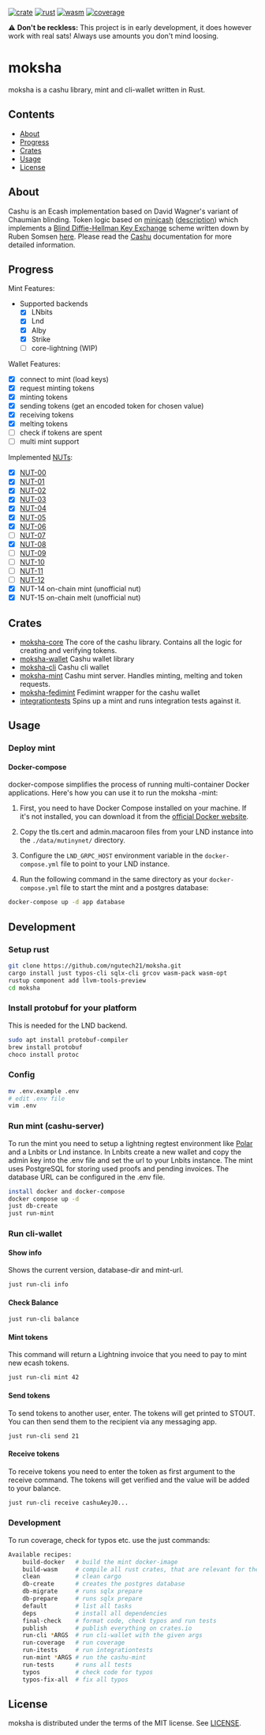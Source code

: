 [![crate](https://img.shields.io/crates/v/moksha-core.svg?logo=rust)](https://crates.io/crates/moksha-core)
[![rust](https://github.com/ngutech21/moksha/actions/workflows/rust.yml/badge.svg?branch=master)](https://github.com/ngutech21/moksha/actions/workflows/rust.yml)
[![wasm](https://github.com/ngutech21/moksha/actions/workflows/wasm.yml/badge.svg?branch=master)](https://github.com/ngutech21/moksha/actions/workflows/wasm.yml)
[![coverage](https://img.shields.io/codecov/c/github/ngutech21/moksha)](https://app.codecov.io/gh/ngutech21/moksha/)

⚠️ **Don't be reckless:** This project is in early development, it does however work with real sats! Always use amounts you don't mind loosing.

# moksha

moksha is a cashu library, mint and cli-wallet written in Rust.

## Contents

- [About](#about)
- [Progress](#progress)
- [Crates](#crates)
- [Usage](#usage)
- [License](#license)

## About

Cashu is an Ecash implementation based on David Wagner's variant of Chaumian blinding. Token logic based
on [minicash](https://github.com/phyro/minicash) ([description](https://gist.github.com/phyro/935badc682057f418842c72961cf096c))
which implements a [Blind Diffie-Hellman Key Exchange](https://cypherpunks.venona.com/date/1996/03/msg01848.html) scheme
written down by Ruben Somsen [here](https://gist.github.com/RubenSomsen/be7a4760dd4596d06963d67baf140406).
Please read the [Cashu](https://github.com/callebtc/cashu) documentation for more detailed information.

## Progress

Mint Features:

- Supported backends
  - [x] LNbits
  - [x] Lnd
  - [x] Alby
  - [x] Strike
  - [ ] core-lightning (WIP)

Wallet Features:

- [x] connect to mint (load keys)
- [x] request minting tokens
- [x] minting tokens
- [x] sending tokens (get an encoded token for chosen value)
- [x] receiving tokens
- [x] melting tokens
- [ ] check if tokens are spent
- [ ] multi mint support

Implemented [NUTs](https://github.com/cashubtc/nuts/):

- [x] [NUT-00](https://github.com/cashubtc/nuts/blob/main/00.md)
- [x] [NUT-01](https://github.com/cashubtc/nuts/blob/main/01.md)
- [x] [NUT-02](https://github.com/cashubtc/nuts/blob/main/02.md)
- [x] [NUT-03](https://github.com/cashubtc/nuts/blob/main/03.md)
- [x] [NUT-04](https://github.com/cashubtc/nuts/blob/main/04.md)
- [x] [NUT-05](https://github.com/cashubtc/nuts/blob/main/05.md)
- [x] [NUT-06](https://github.com/cashubtc/nuts/blob/main/06.md)
- [ ] [NUT-07](https://github.com/cashubtc/nuts/blob/main/07.md)
- [x] [NUT-08](https://github.com/cashubtc/nuts/blob/main/08.md)
- [ ] [NUT-09](https://github.com/cashubtc/nuts/blob/main/09.md)
- [ ] [NUT-10](https://github.com/cashubtc/nuts/blob/main/10.md)
- [ ] [NUT-11](https://github.com/cashubtc/nuts/blob/main/11.md)
- [ ] [NUT-12](https://github.com/cashubtc/nuts/blob/main/12.md)
- [x] NUT-14 on-chain mint (unofficial nut)
- [x] NUT-15 on-chain melt (unofficial nut)

## Crates

- [moksha-core](./moksha-core) The core of the cashu library. Contains all the logic for creating and verifying tokens.
- [moksha-wallet](./moksha-wallet) Cashu wallet library
- [moksha-cli](./moksha-wallet) Cashu cli wallet
- [moksha-mint](./moksha-mint) Cashu mint server. Handles minting, melting and token requests.
- [moksha-fedimint](./moksha-fedimint) Fedimint wrapper for the cashu wallet
- [integrationtests](./integrationtests) Spins up a mint and runs integration tests against it.

## Usage

### Deploy mint

#### Docker-compose

docker-compose simplifies the process of running multi-container Docker applications. Here's how you can use it to run the moksha -mint:

1. First, you need to have Docker Compose installed on your machine. If it's not installed, you can download it from the [official Docker website](https://docs.docker.com/compose/install/).

2. Copy the tls.cert and admin.macaroon files from your LND instance into the `./data/mutinynet/` directory.

3. Configure the `LND_GRPC_HOST` environment variable in the `docker-compose.yml` file to point to your LND instance.

4. Run the following command in the same directory as your `docker-compose.yml` file to start the mint and a postgres database:

```bash
docker-compose up -d app database
```

## Development

### Setup rust

```bash
git clone https://github.com/ngutech21/moksha.git
cargo install just typos-cli sqlx-cli grcov wasm-pack wasm-opt
rustup component add llvm-tools-preview
cd moksha
```

### Install protobuf for your platform

This is needed for the LND backend.

```bash
sudo apt install protobuf-compiler
brew install protobuf
choco install protoc
```

### Config

```bash
mv .env.example .env
# edit .env file
vim .env
```

### Run mint (cashu-server)

To run the mint you need to setup a lightning regtest environment like [Polar](https://lightningpolar.com) and a Lnbits or Lnd instance. In Lnbits create a new wallet and copy the admin key into the .env file and set the url to your Lnbits instance. The mint uses PostgreSQL for storing used proofs and pending invoices. The database URL can be configured in the .env file.

```bash
install docker and docker-compose
docker compose up -d
just db-create
just run-mint
```

### Run cli-wallet

#### Show info

Shows the current version, database-dir and mint-url.

```bash
just run-cli info
```

#### Check Balance

```bash
just run-cli balance
```

#### Mint tokens

This command will return a Lightning invoice that you need to pay to mint new ecash tokens.

```bash
just run-cli mint 42
```

#### Send tokens

To send tokens to another user, enter. The tokens will get printed to STOUT. You can then send them to the recipient via any messaging app.

```bash
just run-cli send 21
```

#### Receive tokens

To receive tokens you need to enter the token as first argument to the receive command. The tokens will get verified and the value will be added to your balance.

```bash
just run-cli receive cashuAeyJ0...
```

### Development

To run coverage, check for typos etc. use the just commands:

```bash
Available recipes:
    build-docker   # build the mint docker-image
    build-wasm     # compile all rust crates, that are relevant for the client, to wasm
    clean          # clean cargo
    db-create      # creates the postgres database
    db-migrate     # runs sqlx prepare
    db-prepare     # runs sqlx prepare
    default        # list all tasks
    deps           # install all dependencies
    final-check    # format code, check typos and run tests
    publish        # publish everything on crates.io
    run-cli *ARGS  # run cli-wallet with the given args
    run-coverage   # run coverage
    run-itests     # run integrationtests
    run-mint *ARGS # run the cashu-mint
    run-tests      # runs all tests
    typos          # check code for typos
    typos-fix-all  # fix all typos
```

## License

moksha is distributed under the terms of the MIT license.
See [LICENSE](LICENSE).
